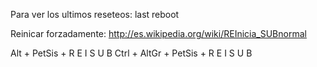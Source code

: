 Para ver los ultimos reseteos:
last reboot

Reinicar forzadamente:
http://es.wikipedia.org/wiki/REInicia_SUBnormal


Alt + PetSis + R E I S U B 
Ctrl + AltGr + PetSis + R E I S U B 

